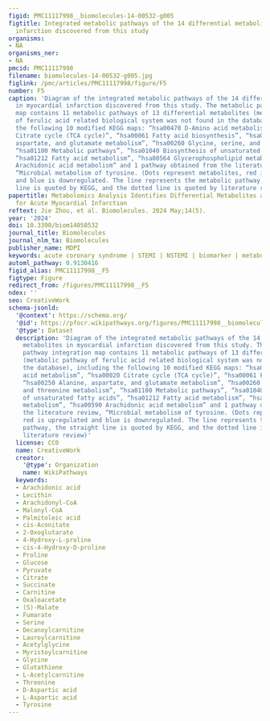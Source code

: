 ```yaml
---
figid: PMC11117998__biomolecules-14-00532-g005
figtitle: Integrated metabolic pathways of the 14 differential metabolites in myocardial
  infarction discovered from this study
organisms:
- NA
organisms_ner:
- NA
pmcid: PMC11117998
filename: biomolecules-14-00532-g005.jpg
figlink: /pmc/articles/PMC11117998/figure/F5
number: F5
caption: 'Diagram of the integrated metabolic pathways of the 14 differential metabolites
  in myocardial infarction discovered from this study. The metabolic pathway integration
  map contains 11 metabolic pathways of 13 differential metabolites (metabolic pathway
  of ferulic acid related biological system was not found in the database), including
  the following 10 modified KEGG maps: “hsa00470 D-Amino acid metabolism”, “hsa00020
  Citrate cycle (TCA cycle)”, “hsa00061 Fatty acid biosynthesis”, “hsa00250 Alanine,
  aspartate, and glutamate metabolism”, “hsa00260 Glycine, serine, and threonine metabolism”,
  “hsa01100 Metabolic pathways”, “hsa01040 Biosynthesis of unsaturated fatty acids”,
  “hsa01212 Fatty acid metabolism”, “hsa00564 Glycerophospholipid metabolism”, “hsa00590
  Arachidonic acid metabolism” and 1 pathway obtained from the literature review,
  “Microbial metabolism of tyrosine. (Dots represent metabolites, red is upregulated
  and blue is downregulated. The line represents the metabolic pathway, the straight
  line is quoted by KEGG, and the dotted line is quoted by literature review)'
papertitle: Metabolomics Analysis Identifies Differential Metabolites as Biomarkers
  for Acute Myocardial Infarction
reftext: Jie Zhou, et al. Biomolecules. 2024 May;14(5).
year: '2024'
doi: 10.3390/biom14050532
journal_title: Biomolecules
journal_nlm_ta: Biomolecules
publisher_name: MDPI
keywords: acute coronary syndrome | STEMI | NSTEMI | biomarker | metabolomics
automl_pathway: 0.9130416
figid_alias: PMC11117998__F5
figtype: Figure
redirect_from: /figures/PMC11117998__F5
ndex: ''
seo: CreativeWork
schema-jsonld:
  '@context': https://schema.org/
  '@id': https://pfocr.wikipathways.org/figures/PMC11117998__biomolecules-14-00532-g005.html
  '@type': Dataset
  description: 'Diagram of the integrated metabolic pathways of the 14 differential
    metabolites in myocardial infarction discovered from this study. The metabolic
    pathway integration map contains 11 metabolic pathways of 13 differential metabolites
    (metabolic pathway of ferulic acid related biological system was not found in
    the database), including the following 10 modified KEGG maps: “hsa00470 D-Amino
    acid metabolism”, “hsa00020 Citrate cycle (TCA cycle)”, “hsa00061 Fatty acid biosynthesis”,
    “hsa00250 Alanine, aspartate, and glutamate metabolism”, “hsa00260 Glycine, serine,
    and threonine metabolism”, “hsa01100 Metabolic pathways”, “hsa01040 Biosynthesis
    of unsaturated fatty acids”, “hsa01212 Fatty acid metabolism”, “hsa00564 Glycerophospholipid
    metabolism”, “hsa00590 Arachidonic acid metabolism” and 1 pathway obtained from
    the literature review, “Microbial metabolism of tyrosine. (Dots represent metabolites,
    red is upregulated and blue is downregulated. The line represents the metabolic
    pathway, the straight line is quoted by KEGG, and the dotted line is quoted by
    literature review)'
  license: CC0
  name: CreativeWork
  creator:
    '@type': Organization
    name: WikiPathways
  keywords:
  - Arachidonic acid
  - Lecithin
  - Arachidonyl-CoA
  - Malonyl-CoA
  - Palmitoleic acid
  - cis-Aconitate
  - 2-Oxoglutarate
  - 4-Hydroxy-L-proline
  - cis-4-Hydroxy-D-proline
  - Proline
  - Glucose
  - Pyruvate
  - Citrate
  - Succinate
  - Carnitine
  - Oxaloacetate
  - (S)-Malate
  - Fumarate
  - Serine
  - Decanoylcarnitine
  - Lauroylcarnitine
  - Acetylglycine
  - Myristoylcarnitine
  - Glycine
  - Glutathione
  - L-Acetylcarnitine
  - Threonine
  - D-Aspartic acid
  - L-Aspartic acid
  - Tyrosine
---
```

